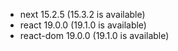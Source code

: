 

+ next 15.2.5 (15.3.2 is available)
+ react 19.0.0 (19.1.0 is available)
+ react-dom 19.0.0 (19.1.0 is available)
